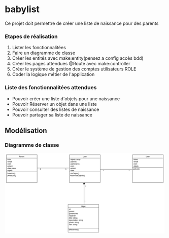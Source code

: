 # babylist

Ce projet doit permettre de créer une liste de naissance pour des parents

### Etapes de réalisation
1. Lister les fonctionnalitées
1. Faire un diagramme de classe
1. Créer les entités avec make:entity(pensez a config accès bdd)
1. Créer les pages attendues @Route avec make:controller
1. Créer le système de gestion des comptes utilisateurs ROLE
1. Coder la logique métier de l'application


### Liste des fonctionnalitées attendues

* Pouvoir créer une liste d'objets pour une naissance
* Pouvoir Réserver un objet dans une liste
* Pouvoir consulter des listes de naissance
* Pouvoir partager sa liste de naissance

## Modélisation

### Diagramme de classe
![Diagramme de CLASS](ressources/DiagrammesClasses.png "Diagramme de classes")


